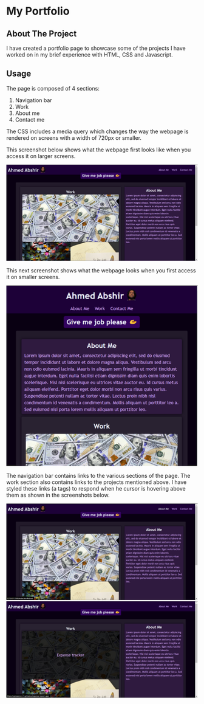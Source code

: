 # My Portfolio 


<!-- About project -->
## About The Project

I have created a portfolio page to showcase some of the projects I have worked on in my brief experience with HTML, CSS and Javascript. 

## Usage

The page is composed of 4 sections:

1. Navigation bar
2. Work
3. About me 
4. Contact me


The CSS includes a media query which changes the way the webpage is rendered on screens with a width of 720px or smaller.

This screenshot below shows what the webpage first looks like when you access it on larger screens.

<img src="./assets/images/ss-1.png" alt="webpage when first opened">

This next screenshot shows what the webpage looks when you first access it on smaller screens.

<img src="./assets/images/ss-2.png" alt="webpage when first opened on smaller screens">

The navigation bar contains links to the various sections of the page. The work section also contains links to the projects mentioned above. I have styled these links (a tags) to respond when he cursor is hovering above them as shown in the screenshots below.

<img src="./assets/images/ss-nav.png" alt="Navigation links in hover state">

<img src="./assets/images/ss-overlay.png" alt="Portfolio links in hover state">

